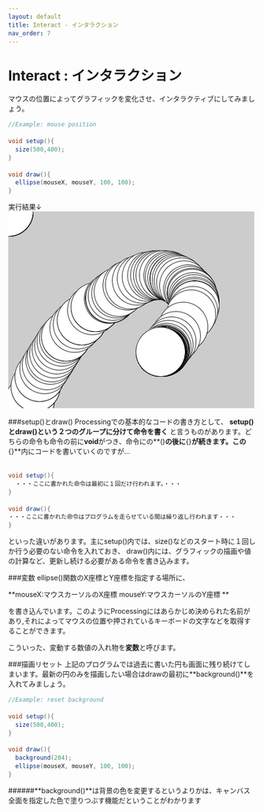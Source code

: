 ```yaml
---
layout: default
title: Interact - インタラクション
nav_order: 7
---
```


# Interact : インタラクション
マウスの位置によってグラフィックを変化させ、インタラクティブにしてみましょう。

```java
//Example: mouse position

void setup(){
  size(500,400);
}

void draw(){
  ellipse(mouseX, mouseY, 100, 100);
}
```
実行結果↓
![](/assets/mouse_XY_run.png)

###setup()とdraw()
Processingでの基本的なコードの書き方として、
**setup()とdraw()という２つのグループに分けて命令を書く**
と言うものがあります。どちらの命令も命令の前に**void**がつき、命令にの**()**の後に**{}**が続きます。この**{}**内にコードを書いていくのですが...

```java

void setup(){
  ・・・ここに書かれた命令は最初に１回だけ行われます。・・・
}

void draw(){
・・・ここに書かれた命令はプログラムを走らせている間は繰り返し行われます・・・
}
```
といった違いがあります。主にsetup()内では、size()などのスタート時に１回しか行う必要のない命令を入れておき、
draw()内には、グラフィックの描画や値の計算など、更新し続ける必要がある命令を書き込みます。

###変数
ellipse()関数のX座標とY座標を指定する場所に、

**mouseX:マウスカーソルのX座標
mouseY:マウスカーソルのY座標
**

を書き込んでいます。このようにProcessingにはあらかじめ決められた名前があり,それによってマウスの位置や押されているキーボードの文字などを取得することができます。

こういった、変動する数値の入れ物を**変数**と呼びます。

###描画リセット
上記のプログラムでは過去に書いた円も画面に残り続けてしまいます。最新の円のみを描画したい場合はdrawの最初に**background()**を入れてみましょう。

```java
//Example: reset background

void setup(){
  size(500,400);
}

void draw(){
  background(204);
  ellipse(mouseX, mouseY, 100, 100);
}
```
######**background()**は背景の色を変更するというよりかは、キャンバス全面を指定した色で塗りつぶす機能だということがわかります
